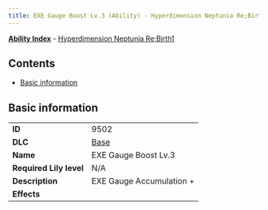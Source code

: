 ```yaml
---
title: EXE Gauge Boost Lv.3 (Ability) - Hyperdimension Neptunia Re;Birth1
---
```


[**Ability Index**](/neptunia/rb1/ability/index.html) - [Hyperdimension Neptunia Re;Birth1](/neptunia/rb1)

## Contents

- [Basic information](#basic-information)

## Basic information

|   |   |
| -- | -- |
| **ID** | 9502
**DLC** | [Base](/neptunia/rb1/dlc/1-base.html)
**Name** | EXE Gauge Boost Lv.3
**Required Lily level** | N/A
**Description** | EXE Gauge Accumulation +
**Effects** |  |
